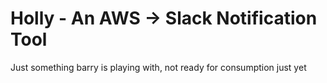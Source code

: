 # Holly - An AWS -> Slack Notification Tool

Just something barry is playing with, not ready for consumption just yet

